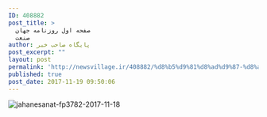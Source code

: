 ```yaml
---
ID: 408882
post_title: >
  صفحه اول روزنامه جهان
  صنعت
author: پایگاه صاحب خبر
post_excerpt: ""
layout: post
permalink: 'http://newsvillage.ir/408882/%d8%b5%d9%81%d8%ad%d9%87-%d8%a7%d9%88%d9%84-%d8%b1%d9%88%d8%b2%d9%86%d8%a7%d9%85%d9%87-%d8%ac%d9%87%d8%a7%d9%86-%d8%b5%d9%86%d8%b9%d8%aa-2/'
published: true
post_date: 2017-11-19 09:50:06
---
```

<img src="http://sahebkhabar.ir/download?f=2017/11/18/4/631226.jpg" alt="jahanesanat-fp3782-2017-11-18">